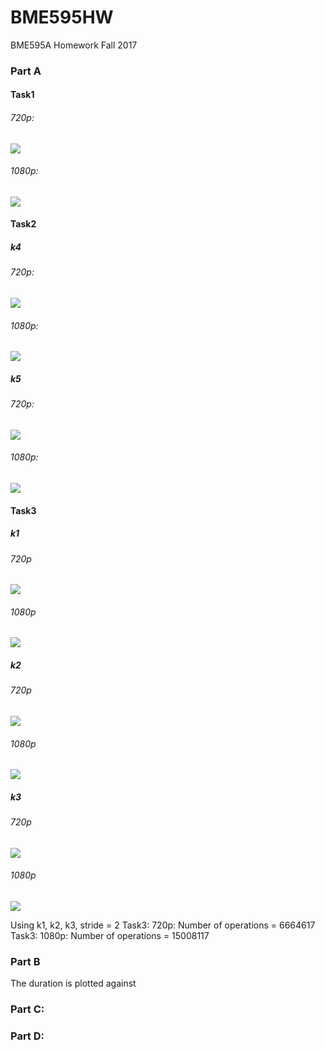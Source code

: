 # BME595HW
BME595A Homework Fall 2017

### Part A

#### Task1
###### 720p:
![](Task1_720p.png)

###### 1080p:
![](Task1_1080p.png)

#### Task2
##### k4
###### 720p:
![](Task2_k4_720p.png)
###### 1080p:
![](Task2_k4_1080p.png)

##### k5
###### 720p:
![](Task2_k5_720p.png)
###### 1080p:
![](Task2_k5_1080p.png)

#### Task3
##### k1
###### 720p
![](Task3_k1_720p.png)
###### 1080p
![](Task3_k1_1080p.png)

##### k2
###### 720p
![](Task3_k2_720p.png)
###### 1080p
![](Task3_k2_1080p.png)

##### k3
###### 720p
![](Task3_k3_720p.png)
###### 1080p
![](Task3_k3_1080p.png)

Using k1, k2, k3, stride = 2
Task3: 720p:    Number of operations = 6664617
Task3: 1080p:   Number of operations = 15008117

### Part B
The duration is plotted against 

### Part C:

### Part D:


